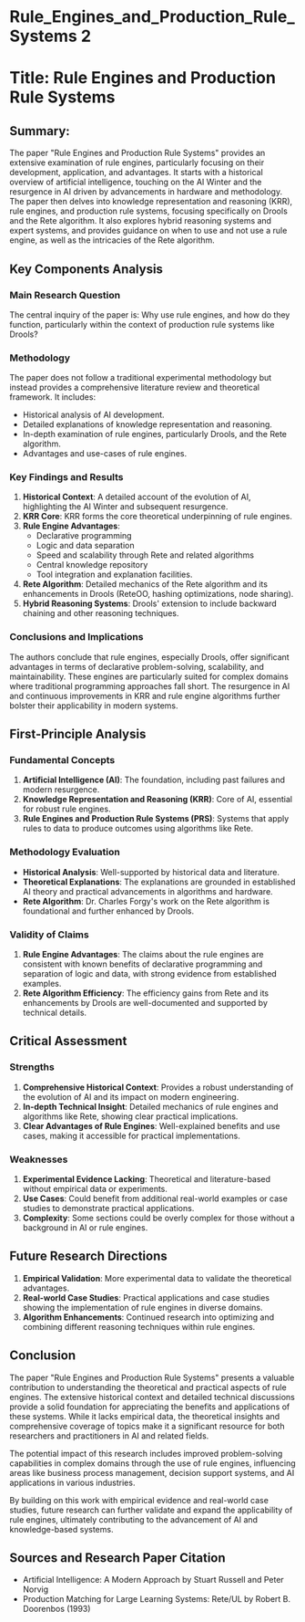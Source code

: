 # Rule_Engines_and_Production_Rule_Systems 2

# Title: Rule Engines and Production Rule Systems

## Summary:
The paper "Rule Engines and Production Rule Systems" provides an extensive examination of rule engines, particularly focusing on their development, application, and advantages. It starts with a historical overview of artificial intelligence, touching on the AI Winter and the resurgence in AI driven by advancements in hardware and methodology. The paper then delves into knowledge representation and reasoning (KRR), rule engines, and production rule systems, focusing specifically on Drools and the Rete algorithm. It also explores hybrid reasoning systems and expert systems, and provides guidance on when to use and not use a rule engine, as well as the intricacies of the Rete algorithm.

## Key Components Analysis

### Main Research Question
The central inquiry of the paper is: Why use rule engines, and how do they function, particularly within the context of production rule systems like Drools?

### Methodology
The paper does not follow a traditional experimental methodology but instead provides a comprehensive literature review and theoretical framework. It includes:
- Historical analysis of AI development.
- Detailed explanations of knowledge representation and reasoning.
- In-depth examination of rule engines, particularly Drools, and the Rete algorithm.
- Advantages and use-cases of rule engines.

### Key Findings and Results
1. **Historical Context**: A detailed account of the evolution of AI, highlighting the AI Winter and subsequent resurgence.
2. **KRR Core**: KRR forms the core theoretical underpinning of rule engines.
3. **Rule Engine Advantages**:
   - Declarative programming
   - Logic and data separation
   - Speed and scalability through Rete and related algorithms
   - Central knowledge repository
   - Tool integration and explanation facilities.
4. **Rete Algorithm**: Detailed mechanics of the Rete algorithm and its enhancements in Drools (ReteOO, hashing optimizations, node sharing).
5. **Hybrid Reasoning Systems**: Drools' extension to include backward chaining and other reasoning techniques.

### Conclusions and Implications
The authors conclude that rule engines, especially Drools, offer significant advantages in terms of declarative problem-solving, scalability, and maintainability. These engines are particularly suited for complex domains where traditional programming approaches fall short. The resurgence in AI and continuous improvements in KRR and rule engine algorithms further bolster their applicability in modern systems.

## First-Principle Analysis

### Fundamental Concepts
1. **Artificial Intelligence (AI)**: The foundation, including past failures and modern resurgence.
2. **Knowledge Representation and Reasoning (KRR)**: Core of AI, essential for robust rule engines.
3. **Rule Engines and Production Rule Systems (PRS)**: Systems that apply rules to data to produce outcomes using algorithms like Rete.

### Methodology Evaluation
- **Historical Analysis**: Well-supported by historical data and literature.
- **Theoretical Explanations**: The explanations are grounded in established AI theory and practical advancements in algorithms and hardware.
- **Rete Algorithm**: Dr. Charles Forgy's work on the Rete algorithm is foundational and further enhanced by Drools.

### Validity of Claims
1. **Rule Engine Advantages**: The claims about the rule engines are consistent with known benefits of declarative programming and separation of logic and data, with strong evidence from established examples.
2. **Rete Algorithm Efficiency**: The efficiency gains from Rete and its enhancements by Drools are well-documented and supported by technical details.

## Critical Assessment

### Strengths
1. **Comprehensive Historical Context**: Provides a robust understanding of the evolution of AI and its impact on modern engineering.
2. **In-depth Technical Insight**: Detailed mechanics of rule engines and algorithms like Rete, showing clear practical implications.
3. **Clear Advantages of Rule Engines**: Well-explained benefits and use cases, making it accessible for practical implementations.

### Weaknesses
1. **Experimental Evidence Lacking**: Theoretical and literature-based without empirical data or experiments.
2. **Use Cases**: Could benefit from additional real-world examples or case studies to demonstrate practical applications.
3. **Complexity**: Some sections could be overly complex for those without a background in AI or rule engines.

## Future Research Directions
1. **Empirical Validation**: More experimental data to validate the theoretical advantages.
2. **Real-world Case Studies**: Practical applications and case studies showing the implementation of rule engines in diverse domains.
3. **Algorithm Enhancements**: Continued research into optimizing and combining different reasoning techniques within rule engines.

## Conclusion
The paper "Rule Engines and Production Rule Systems" presents a valuable contribution to understanding the theoretical and practical aspects of rule engines. The extensive historical context and detailed technical discussions provide a solid foundation for appreciating the benefits and applications of these systems. While it lacks empirical data, the theoretical insights and comprehensive coverage of topics make it a significant resource for both researchers and practitioners in AI and related fields.

The potential impact of this research includes improved problem-solving capabilities in complex domains through the use of rule engines, influencing areas like business process management, decision support systems, and AI applications in various industries.

By building on this work with empirical evidence and real-world case studies, future research can further validate and expand the applicability of rule engines, ultimately contributing to the advancement of AI and knowledge-based systems.

## Sources and Research Paper Citation
- Artificial Intelligence: A Modern Approach by Stuart Russell and Peter Norvig
- Production Matching for Large Learning Systems: Rete/UL by Robert B. Doorenbos (1993)